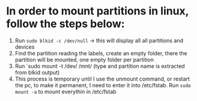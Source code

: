 # In order to mount partitions in linux, follow the steps below:
1. Run `sudo blkid -c /dev/null` -> this will display all all partitions and devices
2. Find the partition reading the labels, create an empty folder, there the partition will be mounted, one empty folder per partition
3. Run `sudo mount -t <type> /dev/<partition name> /mnt/<empty directory name> (type and partition name is extracted from blkid output)
4. This process is temporary until I use the unmount command, or restart the pc, to make it permanent, I need to enter it into /etc/fstab. Run `sudo mount -a` to mount everythin in /etc/fstab



